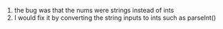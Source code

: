 1. the bug was that the nums were strings instead of ints
2. I would fix it by converting the string inputs to ints such as parseInt()